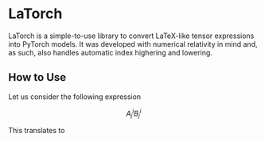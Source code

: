 # LaTorch
LaTorch is a simple-to-use library to convert LaTeX-like tensor expressions into PyTorch models. It was developed with numerical relativity in mind and, as such, also handles automatic index highering and lowering.

## How to Use
Let us consider the following expression

$$A^{i}_{j}B^{i}_{j}$$

This translates to
